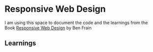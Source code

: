 Responsive Web Design
======================

I am using this space to document the code and the learnings from the Book
[Responsive Web Design](http://rwd.education) by Ben Frain

Learnings
---------